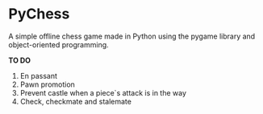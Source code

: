 PyChess
=======

A simple offline chess game made in Python using the pygame library and object-oriented programming.

**TO DO**
1. En passant
2. Pawn promotion
3. Prevent castle when a piece`s attack is in the way
4. Check, checkmate and stalemate
